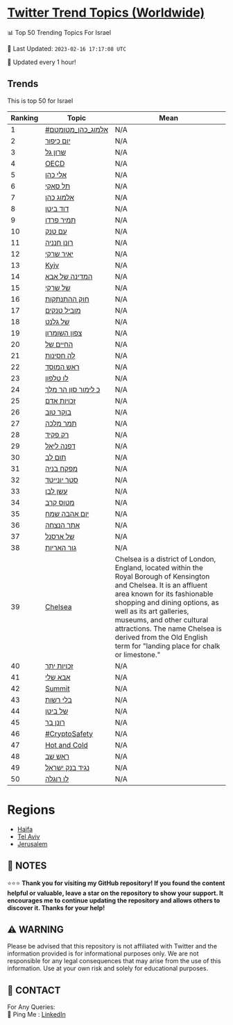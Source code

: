 [Twitter Trend Topics (Worldwide)](https://github.com/ErcinDedeoglu/Twitter-Trend-Topics)
==========


📊 Top 50 Trending Topics For Israel

📆 Last Updated: `2023-02-16 17:17:08 UTC`

🔧 Updated every 1 hour!


## Trends

This is top 50 for Israel

| Ranking | Topic | Mean |
| ------- | ------------ | ------------ |
| 1 | [#אלמוג_כהן_מטומטם](http://twitter.com/search?q=%23%d7%90%d7%9c%d7%9e%d7%95%d7%92_%d7%9b%d7%94%d7%9f_%d7%9e%d7%98%d7%95%d7%9e%d7%98%d7%9d) | N/A |
| 2 | [יום כיפור](http://twitter.com/search?q=%d7%99%d7%95%d7%9d+%d7%9b%d7%99%d7%a4%d7%95%d7%a8) | N/A |
| 3 | [שרון גל](http://twitter.com/search?q=%d7%a9%d7%a8%d7%95%d7%9f+%d7%92%d7%9c) | N/A |
| 4 | [OECD](http://twitter.com/search?q=OECD) | N/A |
| 5 | [אלי כהן](http://twitter.com/search?q=%d7%90%d7%9c%d7%99+%d7%9b%d7%94%d7%9f) | N/A |
| 6 | [תל סאקי](http://twitter.com/search?q=%d7%aa%d7%9c+%d7%a1%d7%90%d7%a7%d7%99) | N/A |
| 7 | [אלמוג כהן](http://twitter.com/search?q=%d7%90%d7%9c%d7%9e%d7%95%d7%92+%d7%9b%d7%94%d7%9f) | N/A |
| 8 | [דוד ביטן](http://twitter.com/search?q=%d7%93%d7%95%d7%93+%d7%91%d7%99%d7%98%d7%9f) | N/A |
| 9 | [תמיר פרדו](http://twitter.com/search?q=%d7%aa%d7%9e%d7%99%d7%a8+%d7%a4%d7%a8%d7%93%d7%95) | N/A |
| 10 | [עם טנק](http://twitter.com/search?q=%d7%a2%d7%9d+%d7%98%d7%a0%d7%a7) | N/A |
| 11 | [רונן חנניה](http://twitter.com/search?q=%d7%a8%d7%95%d7%a0%d7%9f+%d7%97%d7%a0%d7%a0%d7%99%d7%94) | N/A |
| 12 | [יאיר שרקי](http://twitter.com/search?q=%d7%99%d7%90%d7%99%d7%a8+%d7%a9%d7%a8%d7%a7%d7%99) | N/A |
| 13 | [Kyiv](http://twitter.com/search?q=Kyiv) | N/A |
| 14 | [המדינה של אבא](http://twitter.com/search?q=%d7%94%d7%9e%d7%93%d7%99%d7%a0%d7%94+%d7%a9%d7%9c+%d7%90%d7%91%d7%90) | N/A |
| 15 | [של שרקי](http://twitter.com/search?q=%d7%a9%d7%9c+%d7%a9%d7%a8%d7%a7%d7%99) | N/A |
| 16 | [חוק ההתנתקות](http://twitter.com/search?q=%d7%97%d7%95%d7%a7+%d7%94%d7%94%d7%aa%d7%a0%d7%aa%d7%a7%d7%95%d7%aa) | N/A |
| 17 | [מוביל טנקים](http://twitter.com/search?q=%d7%9e%d7%95%d7%91%d7%99%d7%9c+%d7%98%d7%a0%d7%a7%d7%99%d7%9d) | N/A |
| 18 | [של גלנט](http://twitter.com/search?q=%d7%a9%d7%9c+%d7%92%d7%9c%d7%a0%d7%98) | N/A |
| 19 | [צפון השומרון](http://twitter.com/search?q=%d7%a6%d7%a4%d7%95%d7%9f+%d7%94%d7%a9%d7%95%d7%9e%d7%a8%d7%95%d7%9f) | N/A |
| 20 | [החיים של](http://twitter.com/search?q=%d7%94%d7%97%d7%99%d7%99%d7%9d+%d7%a9%d7%9c) | N/A |
| 21 | [לה חסינות](http://twitter.com/search?q=%d7%9c%d7%94+%d7%97%d7%a1%d7%99%d7%a0%d7%95%d7%aa) | N/A |
| 22 | [ראש המוסד](http://twitter.com/search?q=%d7%a8%d7%90%d7%a9+%d7%94%d7%9e%d7%95%d7%a1%d7%93) | N/A |
| 23 | [לו טלפון](http://twitter.com/search?q=%d7%9c%d7%95+%d7%98%d7%9c%d7%a4%d7%95%d7%9f) | N/A |
| 24 | [כ לימור סון הר מלך](http://twitter.com/search?q=%d7%9b+%d7%9c%d7%99%d7%9e%d7%95%d7%a8+%d7%a1%d7%95%d7%9f+%d7%94%d7%a8+%d7%9e%d7%9c%d7%9a) | N/A |
| 25 | [זכויות אדם](http://twitter.com/search?q=%d7%96%d7%9b%d7%95%d7%99%d7%95%d7%aa+%d7%90%d7%93%d7%9d) | N/A |
| 26 | [בוקר טוב](http://twitter.com/search?q=%d7%91%d7%95%d7%a7%d7%a8+%d7%98%d7%95%d7%91) | N/A |
| 27 | [תמר מלכה](http://twitter.com/search?q=%d7%aa%d7%9e%d7%a8+%d7%9e%d7%9c%d7%9b%d7%94) | N/A |
| 28 | [רק פקיד](http://twitter.com/search?q=%d7%a8%d7%a7+%d7%a4%d7%a7%d7%99%d7%93) | N/A |
| 29 | [דפנה ליאל](http://twitter.com/search?q=%d7%93%d7%a4%d7%a0%d7%94+%d7%9c%d7%99%d7%90%d7%9c) | N/A |
| 30 | [תום לב](http://twitter.com/search?q=%d7%aa%d7%95%d7%9d+%d7%9c%d7%91) | N/A |
| 31 | [מפקח בניה](http://twitter.com/search?q=%d7%9e%d7%a4%d7%a7%d7%97+%d7%91%d7%a0%d7%99%d7%94) | N/A |
| 32 | [סטר יונייטד](http://twitter.com/search?q=%d7%a1%d7%98%d7%a8+%d7%99%d7%95%d7%a0%d7%99%d7%99%d7%98%d7%93) | N/A |
| 33 | [עשן לבן](http://twitter.com/search?q=%d7%a2%d7%a9%d7%9f+%d7%9c%d7%91%d7%9f) | N/A |
| 34 | [מטוס קרב](http://twitter.com/search?q=%d7%9e%d7%98%d7%95%d7%a1+%d7%a7%d7%a8%d7%91) | N/A |
| 35 | [יום אהבה שמח](http://twitter.com/search?q=%d7%99%d7%95%d7%9d+%d7%90%d7%94%d7%91%d7%94+%d7%a9%d7%9e%d7%97) | N/A |
| 36 | [אתר הנצחה](http://twitter.com/search?q=%d7%90%d7%aa%d7%a8+%d7%94%d7%a0%d7%a6%d7%97%d7%94) | N/A |
| 37 | [של ארסנל](http://twitter.com/search?q=%d7%a9%d7%9c+%d7%90%d7%a8%d7%a1%d7%a0%d7%9c) | N/A |
| 38 | [גור האריות](http://twitter.com/search?q=%d7%92%d7%95%d7%a8+%d7%94%d7%90%d7%a8%d7%99%d7%95%d7%aa) | N/A |
| 39 | [Chelsea](http://twitter.com/search?q=Chelsea) | Chelsea is a district of London, England, located within the Royal Borough of Kensington and Chelsea. It is an affluent area known for its fashionable shopping and dining options, as well as its art galleries, museums, and other cultural attractions. The name Chelsea is derived from the Old English term for "landing place for chalk or limestone." |
| 40 | [זכויות יתר](http://twitter.com/search?q=%d7%96%d7%9b%d7%95%d7%99%d7%95%d7%aa+%d7%99%d7%aa%d7%a8) | N/A |
| 41 | [אבא שלי](http://twitter.com/search?q=%d7%90%d7%91%d7%90+%d7%a9%d7%9c%d7%99) | N/A |
| 42 | [Summit](http://twitter.com/search?q=Summit) | N/A |
| 43 | [בלי רשות](http://twitter.com/search?q=%d7%91%d7%9c%d7%99+%d7%a8%d7%a9%d7%95%d7%aa) | N/A |
| 44 | [של ביטן](http://twitter.com/search?q=%d7%a9%d7%9c+%d7%91%d7%99%d7%98%d7%9f) | N/A |
| 45 | [רונן בר](http://twitter.com/search?q=%d7%a8%d7%95%d7%a0%d7%9f+%d7%91%d7%a8) | N/A |
| 46 | [#CryptoSafety](http://twitter.com/search?q=%23CryptoSafety) | N/A |
| 47 | [Hot and Cold](http://twitter.com/search?q=Hot+and+Cold) | N/A |
| 48 | [ראש שב](http://twitter.com/search?q=%d7%a8%d7%90%d7%a9+%d7%a9%d7%91) | N/A |
| 49 | [נגיד בנק ישראל](http://twitter.com/search?q=%d7%a0%d7%92%d7%99%d7%93+%d7%91%d7%a0%d7%a7+%d7%99%d7%a9%d7%a8%d7%90%d7%9c) | N/A |
| 50 | [לו רוגלה](http://twitter.com/search?q=%d7%9c%d7%95+%d7%a8%d7%95%d7%92%d7%9c%d7%94) | N/A |



# Regions

* [Haifa](</Israel/Haifa.md>)
* [Tel Aviv](</Israel/Tel Aviv.md>)
* [Jerusalem](</Israel/Jerusalem.md>)



## 📝 NOTES

⭐⭐⭐ **Thank you for visiting my GitHub repository! If you found the content helpful or valuable, leave a star on the repository to show your support. It encourages me to continue updating the repository and allows others to discover it. Thanks for your help!**


## ⚠️ WARNING

Please be advised that this repository is not affiliated with Twitter and the information provided is for informational purposes only. We are not responsible for any legal consequences that may arise from the use of this information. Use at your own risk and solely for educational purposes.


## 📨 CONTACT

 For Any Queries:  
            🏓 Ping Me : [LinkedIn](https://www.linkedin.com/in/ercindedeoglu/)
